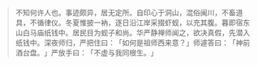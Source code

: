 > 不知何许人也。事迹颇异，居无定所。自印心于洞山，混俗闽川，不畜道具，不循律仪。冬夏惟披一衲，逐日沿江岸采掇虾蚬，以充其腹。暮即宿东山白马庙纸钱中。居民目为蚬子和尚。华严静禅师闻之，欲决真假，先潜入纸钱中。深夜师归，严把住曰：​「如何是祖师西来意？​」师遽答曰：​「神前酒台盘。​」严放手曰：​「不虚与我同根生。​」


